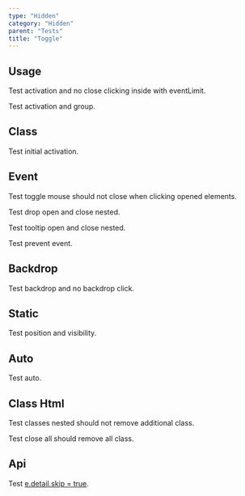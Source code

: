 ```yaml
---
type: "Hidden"
category: "Hidden"
parent: "Tests"
title: "Toggle"
---
```


## Usage

Test activation and no close clicking inside with eventLimit.

<demo>
  <demovanilla src="vanilla/components/core/toggle/usage-self">
  </demovanilla>
  <div class="gatsby_demo_item xt-toggle" data-iframe="iframe/components/core/overlay/usage-self">
  </div>
  <demovanilla src="vanilla/components/core/drop/usage-self">
  </demovanilla>
  <demovanilla src="vanilla/components/core/tooltip/usage-self">
  </demovanilla>
</demo>

Test activation and group.

<demo>
  <demovanilla src="vanilla/components/core/toggle/usage-unique">
  </demovanilla>
  <demovanilla src="vanilla/components/core/toggle/usage-unique-groupelements">
  </demovanilla>
  <demovanilla src="vanilla/components/core/toggle/usage-multiple-group">
  </demovanilla>
  <demovanilla src="vanilla/components/core/toggle/usage-multiple-groupelements">
  </demovanilla>
</demo>

## Class

Test initial activation.

<demo>
  <demovanilla src="vanilla/components/core/toggle/class">
  </demovanilla>
</demo>

## Event

Test toggle mouse should not close when clicking opened elements.

Test drop open and close nested.

Test tooltip open and close nested.

<demo>
  <demovanilla src="vanilla/components/core/toggle/event">
  </demovanilla>
  <demovanilla src="vanilla/components/core/drop/event">
  </demovanilla>
  <demovanilla src="vanilla/components/core/tooltip/event">
  </demovanilla>
</demo>

Test prevent event.

<demo>
  <demovanilla src="vanilla/components/core/toggle/prevent-event">
  </demovanilla>
  <demovanilla src="vanilla/components/core/toggle/prevent-event-hover">
  </demovanilla>
</demo>

## Backdrop

Test backdrop and no backdrop click.

<demo>
  <demovanilla src="vanilla/components/core/overlay/variant">
  </demovanilla>
  <demovanilla src="vanilla/components/core/drop/backdrop">
  </demovanilla>
  <demovanilla src="vanilla/components/core/tooltip/backdrop">
  </demovanilla>
</demo>

## Static

Test position and visibility.

<demo>
  <demovanilla src="vanilla/components/core/drop/static">
  </demovanilla>
  <demovanilla src="vanilla/components/core/tooltip/static">
  </demovanilla>
</demo>

## Auto

Test auto.

<demo>
  <demovanilla src="vanilla/components/core/toggle/auto">
  </demovanilla>
</demo>

## Class Html

Test classes nested should not remove additional class.

Test close all should remove all class.

<demo>
  <demovanilla src="vanilla/components/core/overlay/class-html">
  </demovanilla>
</demo>

## Api

Test [e.detail.skip = true](/components/core/toggle/api#trigger).
